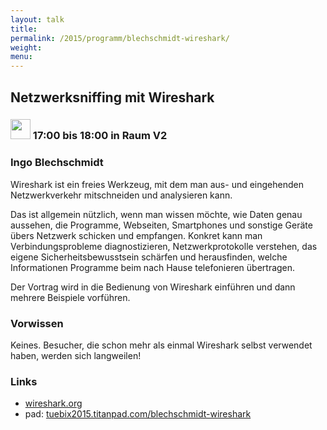 ```yaml
---
layout: talk
title:
permalink: /2015/programm/blechschmidt-wireshark/
weight: 
menu:
---
```

## Netzwerksniffing&nbsp;mit&nbsp;Wireshark

### <img height = "32" src="../../images/talk.svg"> 17:00 bis 18:00 in Raum V2

### Ingo&nbsp;Blechschmidt

Wireshark ist ein freies Werkzeug, mit dem man aus- und eingehenden Netzwerkverkehr mitschneiden und analysieren kann.

Das ist allgemein nützlich, wenn man wissen möchte, wie Daten genau aussehen, die Programme, Webseiten, Smartphones und sonstige Geräte übers Netzwerk schicken und empfangen.
Konkret kann man Verbindungsprobleme diagnostizieren, Netzwerkprotokolle verstehen, das eigene Sicherheitsbewusstsein schärfen und herausfinden, welche Informationen Programme beim nach Hause telefonieren übertragen.

Der Vortrag wird in die Bedienung von Wireshark einführen und dann mehrere Beispiele vorführen.

### Vorwissen

Keines. Besucher, die schon mehr als einmal Wireshark selbst verwendet haben, werden sich langweilen!

### Links

- <a href="https://www.wireshark.org" target="_blank">wireshark.org</a>
- pad: <a href="https://tuebix2015.titanpad.com/blechschmidt-wireshark" target="_blank">tuebix2015.titanpad.com/blechschmidt-wireshark</a>
